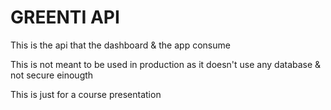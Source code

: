 # GREENTI API

This is the api that the dashboard & the app consume

This is not meant to be used in production as it doesn't use any database & not secure einougth

This is just for a course presentation